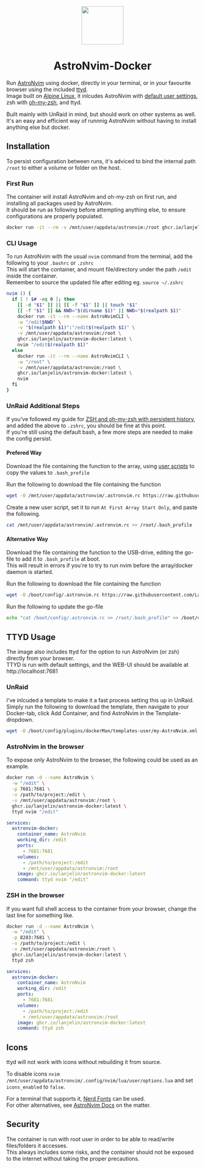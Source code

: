 <div align="center" id="madewithlua">
    <img src="https://astronvim.com/logo/astronvim.svg" width="110", height="100">
</div>

<h1 align="center">AstroNvim-Docker</h1>


Run [AstroNvim](https://astronvim.com/) using docker, directly in your terminal, or in your favourite browser using the included [ttyd](https://github.com/tsl0922/ttyd).  
Image built on [Alpine Linux](https://hub.docker.com/_/alpine), it inlcudes AstroNvim with [default user settings](https://github.com/AstroNvim/user_example), zsh with [oh-my-zsh](https://ohmyz.sh/), and ttyd.  

Built mainly with UnRaid in mind, but should work on other systems as well.  
It's an easy and efficient way of runnnig AstroNvim without having to install anything else but docker.  

## Installation
To persist configuration between runs, it's adviced to bind the internal path `/root` to either a volume or folder on the host.  

### First Run
The container will install AstroNvim and oh-my-zsh on first run, and installing all packages used by AstroNvim.  
It should be run as following before attempting anything else, to ensure configurations are properly populated.  

```bash
docker run -it --rm -v /mnt/user/appdata/astronvim:/root ghcr.io/lanjelin/astronvim-docker:latest
```

### CLI Usage
To run AstroNvim with the usual `nvim` command from the terminal, add the following to your `.bashrc` or `.zshrc`  
This will start the container, and mount file/directory under the path `/edit` inside the container.  
Remember to source the updated file after editing eg. `source ~/.zshrc`

```bash
nvim () {
  if [ ! $# -eq 0 ]; then
    [[ -d "$1" ]] || [[ -f "$1" ]] || touch "$1"
    [[ -f "$1" ]] && NWD="$(dirname $1)" || NWD="$(realpath $1)"
    docker run -it --rm --name AstroNvimCLI \
    -w "/edit$NWD" \
    -v "$(realpath $1)":"/edit$(realpath $1)" \
    -v /mnt/user/appdata/astronvim:/root \
    ghcr.io/lanjelin/astronvim-docker:latest \
    nvim "/edit$(realpath $1)"
  else
    docker run -it --rm --name AstroNvimCLI \
    -w "/root" \
    -v /mnt/user/appdata/astronvim:/root \
    ghcr.io/lanjelin/astronvim-docker:latest \
    nvim
  fi
}
```

### UnRaid Additional Steps
If you've followed my guide for [ZSH and oh-my-zsh with persistent history](https://github.com/Lanjelin/unraid/tree/main/zsh-omz-persistent#zsh-and-oh-my-zsh-with-persistent-history), and added the above to `.zshrc`, you should be fine at this point.  
If you're still using the default bash, a few more steps are needed to make the config persist.  

#### Prefered Way
Download the file containing the function to the array, using [user scripts](https://forums.unraid.net/topic/48286-plugin-ca-user-scripts/) to copy the values to `.bash_profile`  

Run the following to download the file containing the function
```bash
wget -O /mnt/user/appdata/astronvim/.astronvim.rc https://raw.githubusercontent.com/Lanjelin/astronvim-docker/main/.astronvim.rc
```
Create a new user script, set it to run `At First Array Start Only`, and paste the following.
```bash
cat /mnt/user/appdata/astronvim/.astronvim.rc >> /root/.bash_profile
```

#### Alternative Way
Download the file containing the function to the USB-drive, editing the go-file to add it to `.bash_profile` at boot.  
This will result in errors if you're to try to run nvim before the array/docker daemon is started.  

Run the following to download the file containing the function
```bash
wget -O /boot/config/.astronvim.rc https://raw.githubusercontent.com/Lanjelin/astronvim-docker/main/.astronvim.rc
```
Run the following to update the go-file
```bash
echo "cat /boot/config/.astronvim.rc >> /root/.bash_profile" >> /boot/config/go
```

## TTYD Usage
The image also includes ttyd for the option to run AstroNvim (or zsh) directly from your browser.  
TTYD is run with default settings, and the WEB-UI should be available at http://localhost:7681  

### UnRaid
I've inlcuded a template to make it a fast process setting this up in UnRaid.  
Simply run the following to download the template, then navigate to your Docker-tab, click Add Container, and find AstroNvim in the Template-dropdown.

```bash
wget -O /boot/config/plugins/dockerMan/templates-user/my-AstroNvim.xml https://raw.githubusercontent.com/Lanjelin/docker-templates/main/lanjelin/astronvim.xml
```

### AstroNvim in the browser
To expose only AstroNvim to the browser, the following could be used as an example.  

```bash
docker run -d --name AstroNvim \
  -w "/edit" \
  -p 7681:7681 \
  -v /path/to/project:/edit \
  -v /mnt/user/appdata/astronvim:/root \
  ghcr.io/lanjelin/astronvim-docker:latest \
  ttyd nvim "/edit"
```

```yaml
services:
  astronvim-docker:
    container_name: AstroNvim
    working_dir: /edit
    ports:
      - 7681:7681
    volumes:
      - /path/to/project:/edit
      - /mnt/user/appdata/astronvim:/root
    image: ghcr.io/lanjelin/astronvim-docker:latest
    command: ttyd nvim "/edit"
```

### ZSH in the browser
If you want full shell access to the container from your browser, change the last line for something like.

```bash
docker run -d --name AstroNvim \
  -w "/edit" \
  -p 8283:7681 \
  -v /path/to/project:/edit \
  -v /mnt/user/appdata/astronvim:/root \
  ghcr.io/lanjelin/astronvim-docker:latest \
  ttyd zsh
```

```yaml
services:
  astronvim-docker:
    container_name: AstroNvim
    working_dir: /edit
    ports:
      - 7681:7681
    volumes:
      - /path/to/project:/edit
      - /mnt/user/appdata/astronvim:/root
    image: ghcr.io/lanjelin/astronvim-docker:latest
    command: ttyd zsh
```

## Icons
ttyd will not work with icons without rebuilding it from source.  

To disable icons `nvim /mnt/user/appdata/astronvim/.config/nvim/lua/user/options.lua` and set `icons_enabled` to `false`.  

For a terminal that supports it, [Nerd Fonts](https://www.nerdfonts.com/font-downloads) can be used.  
For other alternatives, see [AstroNvim Docs](https://docs.astronvim.com/Recipes/icons) on the matter.

## Security
The container is run with root user in order to be able to read/write files/folders it accesses.  
This always includes some risks, and the container should not be exposed to the internet without taking the proper precautions.
